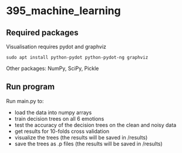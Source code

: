 # 395_machine_learning
## Required packages
Visualisation requires pydot and graphviz
```
sudo apt install python-pydot python-pydot-ng graphviz
```
Other packages: NumPy, SciPy, Pickle

## Run program
Run main.py to:
 * load the data into numpy arrays
 * train decision trees on all 6 emotions
 * test the accuracy of the decision trees on the clean and noisy data
 * get results for 10-folds cross validation
 * visualize the trees (the results will be saved in /results)
 * save the trees as .p files (the results will be saved in /results)